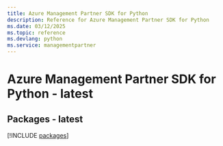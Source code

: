 ```yaml
---
title: Azure Management Partner SDK for Python
description: Reference for Azure Management Partner SDK for Python
ms.date: 03/12/2025
ms.topic: reference
ms.devlang: python
ms.service: managementpartner
---
```

# Azure Management Partner SDK for Python - latest
## Packages - latest
[!INCLUDE [packages](management-partner-index.md)]